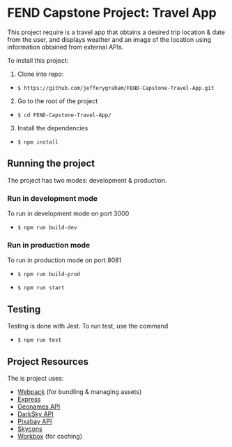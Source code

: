 # FEND Capstone Project: Travel App

This project require is a travel app that obtains a desired trip location & date from the user, and displays weather and an image of the location using information obtained from external APIs.

  

To install this project:

  

1. Clone into repo:

-  `$ https://github.com/jefferygraham/FEND-Capstone-Travel-App.git`

2. Go to the root of the project

-  `$ cd FEND-Capstone-Travel-App/`

3. Install the dependencies

-  `$ npm install`

## Running the project

  

The project has two modes: development & production.

  

### Run in development mode

  

To run in development mode on port 3000

  

-  `$ npm run build-dev`

  

### Run in production mode

  

To run in production mode on port 8081

  

-  `$ npm run build-prod`

  

-  `$ npm run start`

## Testing

  

Testing is done with Jest. To run test, use the command

  

-  `$ npm run test`

## Project Resources

The is project uses:

- [Webpack](https://webpack.js.org/) (for bundling & managing assets)
- [Express](https://expressjs.com/)
- [Geonames API](http://www.geonames.org/export/web-services.html)
- [DarkSky API](https://darksky.net/dev)
- [Pixabay API](https://pixabay.com/api/docs/)
- [Skycons](https://darkskyapp.github.io/skycons/) 
- [Workbox](https://developers.google.com/web/tools/workbox/guides/codelabs/webpack) (for caching)